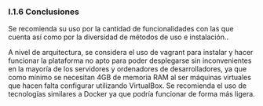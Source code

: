 ### I.1.6 Conclusiones

Se recomienda su uso por la cantidad de funcionalidades con las que cuenta así como por la diversidad de métodos de uso e instalación..

A nivel de arquitectura, se considera el uso de vagrant para instalar y hacer funcionar la plataforma no apto para poder desplegarse sin inconvenientes en la mayoría de los servidores y ordenadores de desarrolladores, ya que como mínimo se necesitan 4GB de memoria RAM al ser máquinas virtuales que hacen falta configurar utilizando VirtualBox. Se recomienda el uso de tecnologías similares a Docker ya que podría funcionar de forma más ligera.




